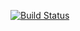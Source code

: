 [![Build Status](https://travis-ci.org/eastbanctechru/Reamp.svg?branch=master)](https://travis-ci.org/eastbanctechru/Reamp)